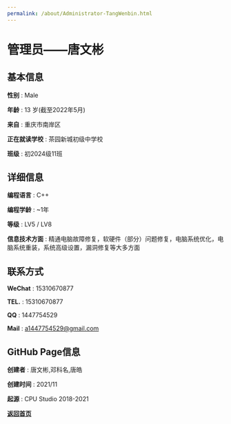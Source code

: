 ```yaml
---
permalink: /about/Administrator-TangWenbin.html
---
```


# 管理员——唐文彬

## 基本信息

**性别** : Male

**年龄** : 13 岁(截至2022年5月)

**来自** : 重庆市南岸区

**正在就读学校** : 茶园新城初级中学校

**班级** : 初2024级11班

## 详细信息

**编程语言** : C++

**编程学龄** : ~1年

**等级** : LV5 / LV8

**信息技术方面** : 精通电脑故障修复，软硬件（部分）问题修复，电脑系统优化，电脑系统重装，系统高级设置，漏洞修复等大多方面

## 联系方式

**WeChat** : 15310670877

**TEL.** : 15310670877

**QQ** : 1447754529

**Mail** : a1447754529@gmail.com

## GitHub Page信息

**创建者** : 唐文彬,邓科名,唐皓

**创建时间** : 2021/11

**起源** : CPU Studio 2018-2021


**[返回首页](https://corestudi0.github.io)**
